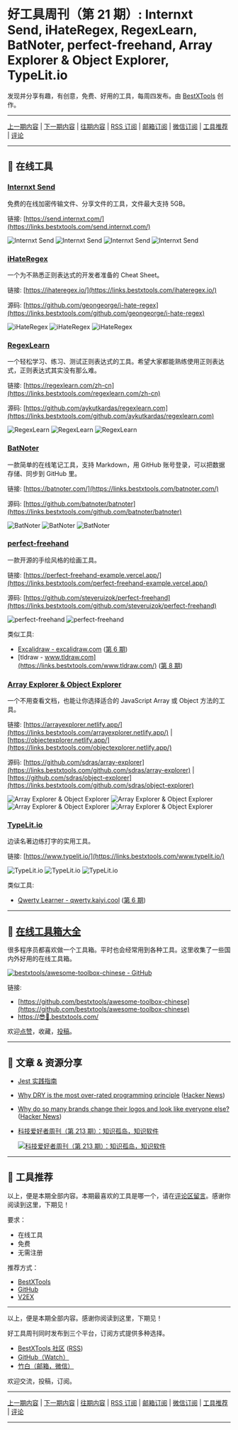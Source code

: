 # 好工具周刊（第 21 期）: Internxt Send, iHateRegex, RegexLearn, BatNoter, perfect-freehand, Array Explorer & Object Explorer, TypeLit.io

发现并分享有趣，有创意，免费、好用的工具，每周四发布。由 [BestXTools](https://www.bestxtools.com/) 创作。

---

[上一期内容](https://github.com/bestxtools/weekly-cn/blob/main/docs/issue-20.md) | [下一期内容](https://github.com/bestxtools/weekly-cn/blob/main/docs/issue-22.md) | [往期内容](https://github.com/bestxtools/weekly-cn) | [RSS 订阅](https://discuss-cn.bestxtools.com/t/weekly) | [邮箱订阅](https://bestxtools.zhubai.love/?subscribe=1) | [微信订阅](https://discuss-cn.bestxtools.com/d/5/2) | [工具推荐](https://discuss-cn.bestxtools.com/d/8) | [评论](https://discuss-cn.bestxtools.com/d/58/3)

---

## 🌈 在线工具

### [Internxt Send](https://links.bestxtools.com/send.internxt.com/)

免费的在线加密传输文件、分享文件的工具，文件最大支持 5GB。

链接: [https://send.internxt.com/](https://links.bestxtools.com/send.internxt.com/)

![Internxt Send](https://raw.githubusercontent.com/bestxtools/weekly-cn/main/images/2022-07-13-22-31-01.png)
![Internxt Send](https://raw.githubusercontent.com/bestxtools/weekly-cn/main/images/2022-07-13-22-31-02.png)
![Internxt Send](https://raw.githubusercontent.com/bestxtools/weekly-cn/main/images/2022-07-13-22-31-03.png)
![Internxt Send](https://raw.githubusercontent.com/bestxtools/weekly-cn/main/images/2022-07-13-22-31-04.png)

### [iHateRegex](https://links.bestxtools.com/ihateregex.io/)

一个为不熟悉正则表达式的开发者准备的 Cheat Sheet。

链接: [https://ihateregex.io/](https://links.bestxtools.com/ihateregex.io/)

源码: [https://github.com/geongeorge/i-hate-regex](https://links.bestxtools.com/github.com/geongeorge/i-hate-regex)

![iHateRegex](https://raw.githubusercontent.com/bestxtools/weekly-cn/main/images/2022-07-12-18-07-01.png)
![iHateRegex](https://raw.githubusercontent.com/bestxtools/weekly-cn/main/images/2022-07-12-18-07-02.png)
![iHateRegex](https://raw.githubusercontent.com/bestxtools/weekly-cn/main/images/2022-07-12-18-07-03.png)

### [RegexLearn](https://links.bestxtools.com/regexlearn.com/zh-cn)

一个轻松学习、练习、测试正则表达式的工具。希望大家都能熟练使用正则表达式，正则表达式其实没有那么难。

链接: [https://regexlearn.com/zh-cn](https://links.bestxtools.com/regexlearn.com/zh-cn)

源码: [https://github.com/aykutkardas/regexlearn.com](https://links.bestxtools.com/github.com/aykutkardas/regexlearn.com)

![RegexLearn](https://raw.githubusercontent.com/bestxtools/weekly-cn/main/images/2022-07-13-11-18-01.png)
![RegexLearn](https://raw.githubusercontent.com/bestxtools/weekly-cn/main/images/2022-07-13-11-18-02.png)
![RegexLearn](https://raw.githubusercontent.com/bestxtools/weekly-cn/main/images/2022-07-13-11-18-03.png)

### [BatNoter](https://links.bestxtools.com/batnoter.com/)

一款简单的在线笔记工具，支持 Markdown，用 GitHub 账号登录，可以把数据存储、同步到 GitHub 里。

链接: [https://batnoter.com/](https://links.bestxtools.com/batnoter.com/)

源码: [https://github.com/batnoter/batnoter](https://links.bestxtools.com/github.com/batnoter/batnoter)

![BatNoter](https://raw.githubusercontent.com/bestxtools/weekly-cn/main/images/2022-07-12-16-39-01.png)
![BatNoter](https://raw.githubusercontent.com/bestxtools/weekly-cn/main/images/2022-07-12-16-39-02.png)
![BatNoter](https://raw.githubusercontent.com/bestxtools/weekly-cn/main/images/2022-07-12-16-39-03.png)

### [perfect-freehand](https://links.bestxtools.com/perfect-freehand-example.vercel.app/)

一款开源的手绘风格的绘画工具。

链接: [https://perfect-freehand-example.vercel.app/](https://links.bestxtools.com/perfect-freehand-example.vercel.app/)

源码: [https://github.com/steveruizok/perfect-freehand](https://links.bestxtools.com/github.com/steveruizok/perfect-freehand)

![perfect-freehand](https://raw.githubusercontent.com/bestxtools/weekly-cn/main/images/2022-07-12-17-17-01.png)
![perfect-freehand](https://raw.githubusercontent.com/bestxtools/weekly-cn/main/images/2022-07-12-17-17-03.png)

类似工具:

- [Excalidraw - excalidraw.com](https://links.bestxtools.com/excalidraw.com/) ([第 6 期](https://discuss-cn.bestxtools.com/d/14))
- [tldraw - www.tldraw.com](https://links.bestxtools.com/www.tldraw.com/) ([第 8 期](https://discuss-cn.bestxtools.com/d/22))

### [Array Explorer & Object Explorer](https://links.bestxtools.com/objectexplorer.netlify.app/)

一个不用查看文档，也能让你选择适合的 JavaScript Array 或 Object 方法的工具。

链接: [https://arrayexplorer.netlify.app/](https://links.bestxtools.com/arrayexplorer.netlify.app/) | [https://objectexplorer.netlify.app/](https://links.bestxtools.com/objectexplorer.netlify.app/)

源码: [https://github.com/sdras/array-explorer](https://links.bestxtools.com/github.com/sdras/array-explorer) | [https://github.com/sdras/object-explorer](https://links.bestxtools.com/github.com/sdras/object-explorer)

![Array Explorer & Object Explorer](https://raw.githubusercontent.com/bestxtools/weekly-cn/main/images/2022-07-12-17-48-01.png)
![Array Explorer & Object Explorer](https://raw.githubusercontent.com/bestxtools/weekly-cn/main/images/2022-07-12-17-48-02.png)
![Array Explorer & Object Explorer](https://raw.githubusercontent.com/bestxtools/weekly-cn/main/images/2022-07-12-17-48-03.png)
![Array Explorer & Object Explorer](https://raw.githubusercontent.com/bestxtools/weekly-cn/main/images/2022-07-12-17-48-04.png)

### [TypeLit.io](https://links.bestxtools.com/www.typelit.io/)

边读名著边练打字的实用工具。

链接: [https://www.typelit.io/](https://links.bestxtools.com/www.typelit.io/)

![TypeLit.io](https://raw.githubusercontent.com/bestxtools/weekly-cn/main/images/2022-07-13-15-45-01.png)
![TypeLit.io](https://raw.githubusercontent.com/bestxtools/weekly-cn/main/images/2022-07-13-15-45-02.png)
![TypeLit.io](https://raw.githubusercontent.com/bestxtools/weekly-cn/main/images/2022-07-13-15-45-03.png)

类似工具:

- [Qwerty Learner - qwerty.kaiyi.cool](https://links.bestxtools.com/qwerty.kaiyi.cool/) ([第 6 期](https://discuss-cn.bestxtools.com/d/14))

---

## 🧰 [在线工具箱大全](https://awesome-toolbox-chinese.bestxtools.com/)

很多程序员都喜欢做一个工具箱。平时也会经常用到各种工具。这里收集了一些国内外好用的在线工具箱。

[![bestxtools/awesome-toolbox-chinese - GitHub](https://gh-card.dev/repos/bestxtools/awesome-toolbox-chinese.svg?fullname=)](https://github.com/bestxtools/awesome-toolbox-chinese)

链接:

- [https://github.com/bestxtools/awesome-toolbox-chinese](https://github.com/bestxtools/awesome-toolbox-chinese)
- [https://😎🧰.bestxtools.com/](https://😎🧰.bestxtools.com/)

欢迎[点赞](https://github.com/bestxtools/awesome-toolbox-chinese)，收藏，[投稿](https://github.com/bestxtools/awesome-toolbox-chinese/issues)。

---

## 🌈 文章 & 资源分享

- [Jest 实践指南](https://links.bestxtools.com/github.yanhaixiang.com/jest-tutorial/)

- [Why DRY is the most over-rated programming principle](https://links.bestxtools.com/gordonc.bearblog.dev/dry-most-over-rated-programming-principle/) ([Hacker News](https://links.bestxtools.com/news.ycombinator.com/item?id=32010699))

- [Why do so many brands change their logos and look like everyone else?](https://links.bestxtools.com/velvetshark.com/articles/why-do-brands-change-their-logos-and-look-like-everyone-else) ([Hacker News](https://links.bestxtools.com/news.ycombinator.com/item?id=32040506))

- [科技爱好者周刊（第 213 期）：知识孤岛，知识软件](https://links.bestxtools.com/www.ruanyifeng.com/blog/2022/07/weekly-issue-213.html)

  [![科技爱好者周刊（第 213 期）：知识孤岛，知识软件](https://raw.githubusercontent.com/bestxtools/weekly-cn/main/images/2022-07-13-22-41-01.png)](https://links.bestxtools.com/www.ruanyifeng.com/blog/2022/07/weekly-issue-213.html)

---

## 🌈 工具推荐

以上，便是本期全部内容。本期最喜欢的工具是哪一个，请在[评论区留言](https://discuss-cn.bestxtools.com/d/58/3)。感谢你阅读到这里，下期见！

要求：

- 在线工具
- 免费
- 无需注册

推荐方式：

- [BestXTools](https://discuss-cn.bestxtools.com/d/8)
- [GitHub](https://github.com/bestxtools/weekly-cn/issues)
- [V2EX](https://links.bestxtools.com/www.v2ex.com/t/836201?r=BestXTools)

---

以上，便是本期全部内容。感谢你阅读到这里，下期见！

好工具周刊同时发布到三个平台，订阅方式提供多种选择。

- [BestXTools 社区](https://discuss-cn.bestxtools.com/t/weekly) ([RSS](https://discuss-cn.bestxtools.com/atom/t/weekly/discussions))
- [GitHub（Watch）](https://github.com/bestxtools/weekly-cn)
- [竹白（邮箱，微信）](https://bestxtools.zhubai.love/?subscribe=1)

欢迎交流，投稿，订阅。

---

[上一期内容](https://github.com/bestxtools/weekly-cn/blob/main/docs/issue-20.md) | [下一期内容](https://github.com/bestxtools/weekly-cn/blob/main/docs/issue-22.md) | [往期内容](https://github.com/bestxtools/weekly-cn) | [RSS 订阅](https://discuss-cn.bestxtools.com/t/weekly) | [邮箱订阅](https://bestxtools.zhubai.love/?subscribe=1) | [微信订阅](https://discuss-cn.bestxtools.com/d/5/2) | [工具推荐](https://discuss-cn.bestxtools.com/d/8) | [评论](https://discuss-cn.bestxtools.com/d/58/3)

---
